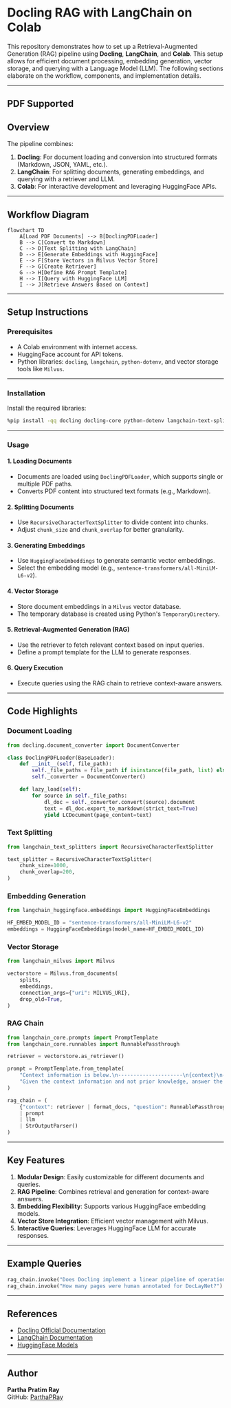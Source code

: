 # Docling RAG with LangChain on Colab

This repository demonstrates how to set up a Retrieval-Augmented Generation (RAG) pipeline using **Docling**, **LangChain**, and **Colab**. This setup allows for efficient document processing, embedding generation, vector storage, and querying with a Language Model (LLM). The following sections elaborate on the workflow, components, and implementation details.

---
PDF Supported
---

## **Overview**

The pipeline combines:
1. **Docling**: For document loading and conversion into structured formats (Markdown, JSON, YAML, etc.).
2. **LangChain**: For splitting documents, generating embeddings, and querying with a retriever and LLM.
3. **Colab**: For interactive development and leveraging HuggingFace APIs.

---

## **Workflow Diagram**

```mermaid
flowchart TD
    A[Load PDF Documents] --> B[DoclingPDFLoader]
    B --> C[Convert to Markdown]
    C --> D[Text Splitting with LangChain]
    D --> E[Generate Embeddings with HuggingFace]
    E --> F[Store Vectors in Milvus Vector Store]
    F --> G[Create Retriever]
    G --> H[Define RAG Prompt Template]
    H --> I[Query with HuggingFace LLM]
    I --> J[Retrieve Answers Based on Context]
```

---

## **Setup Instructions**

### **Prerequisites**
- A Colab environment with internet access.
- HuggingFace account for API tokens.
- Python libraries: `docling`, `langchain`, `python-dotenv`, and vector storage tools like `Milvus`.

---

### **Installation**

Install the required libraries:
```bash
%pip install -qq docling docling-core python-dotenv langchain-text-splitters langchain-huggingface langchain-milvus
```

---

### **Usage**

#### **1. Loading Documents**
- Documents are loaded using `DoclingPDFLoader`, which supports single or multiple PDF paths.
- Converts PDF content into structured text formats (e.g., Markdown).

#### **2. Splitting Documents**
- Use `RecursiveCharacterTextSplitter` to divide content into chunks.
- Adjust `chunk_size` and `chunk_overlap` for better granularity.

#### **3. Generating Embeddings**
- Use `HuggingFaceEmbeddings` to generate semantic vector embeddings.
- Select the embedding model (e.g., `sentence-transformers/all-MiniLM-L6-v2`).

#### **4. Vector Storage**
- Store document embeddings in a `Milvus` vector database.
- The temporary database is created using Python's `TemporaryDirectory`.

#### **5. Retrieval-Augmented Generation (RAG)**
- Use the retriever to fetch relevant context based on input queries.
- Define a prompt template for the LLM to generate responses.

#### **6. Query Execution**
- Execute queries using the RAG chain to retrieve context-aware answers.

---

## **Code Highlights**

### **Document Loading**
```python
from docling.document_converter import DocumentConverter

class DoclingPDFLoader(BaseLoader):
    def __init__(self, file_path):
        self._file_paths = file_path if isinstance(file_path, list) else [file_path]
        self._converter = DocumentConverter()

    def lazy_load(self):
        for source in self._file_paths:
            dl_doc = self._converter.convert(source).document
            text = dl_doc.export_to_markdown(strict_text=True)
            yield LCDocument(page_content=text)
```

### **Text Splitting**
```python
from langchain_text_splitters import RecursiveCharacterTextSplitter

text_splitter = RecursiveCharacterTextSplitter(
    chunk_size=1000,
    chunk_overlap=200,
)
```

### **Embedding Generation**
```python
from langchain_huggingface.embeddings import HuggingFaceEmbeddings

HF_EMBED_MODEL_ID = "sentence-transformers/all-MiniLM-L6-v2"
embeddings = HuggingFaceEmbeddings(model_name=HF_EMBED_MODEL_ID)
```

### **Vector Storage**
```python
from langchain_milvus import Milvus

vectorstore = Milvus.from_documents(
    splits,
    embeddings,
    connection_args={"uri": MILVUS_URI},
    drop_old=True,
)
```

### **RAG Chain**
```python
from langchain_core.prompts import PromptTemplate
from langchain_core.runnables import RunnablePassthrough

retriever = vectorstore.as_retriever()

prompt = PromptTemplate.from_template(
    "Context information is below.\n---------------------\n{context}\n---------------------\n"
    "Given the context information and not prior knowledge, answer the query.\nQuery: {question}\nAnswer:\n"
)

rag_chain = (
    {"context": retriever | format_docs, "question": RunnablePassthrough()}
    | prompt
    | llm
    | StrOutputParser()
)
```

---

## **Key Features**
1. **Modular Design**: Easily customizable for different documents and queries.
2. **RAG Pipeline**: Combines retrieval and generation for context-aware answers.
3. **Embedding Flexibility**: Supports various HuggingFace embedding models.
4. **Vector Store Integration**: Efficient vector management with Milvus.
5. **Interactive Queries**: Leverages HuggingFace LLM for accurate responses.

---

## **Example Queries**
```python
rag_chain.invoke("Does Docling implement a linear pipeline of operations?")
rag_chain.invoke("How many pages were human annotated for DocLayNet?")
```

---

## **References**
- [Docling Official Documentation](https://ds4sd.github.io/docling/examples/rag_langchain/)
- [LangChain Documentation](https://docs.langchain.com/)
- [HuggingFace Models](https://huggingface.co/)

---

## **Author**
**Partha Pratim Ray**  
GitHub: [ParthaPRay](https://github.com/ParthaPRay)  
```

